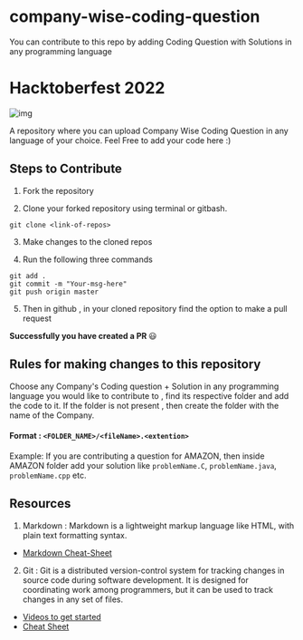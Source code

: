 # company-wise-coding-question
You can contribute to this repo by adding Coding Question with Solutions in any programming language

# Hacktoberfest 2022
![img](https://hacktoberfest.digitalocean.com/_nuxt/img/logo-hacktoberfest-full.f42e3b1.svg?image_crop_resized=960x540)

A repository where you can upload Company Wise Coding Question in any language of your choice. Feel Free to add your code here :)


## Steps to Contribute

1. Fork the repository

2. Clone your forked repository using terminal or gitbash.

```
git clone <link-of-repos>
```

3. Make changes to the cloned repos

4. Run the following three commands 

```
git add .
git commit -m "Your-msg-here"
git push origin master
```

5. Then in github , in your cloned repository find the option to make a pull request

<b> Successfully you have created a PR </b> :smiley:


## Rules for making changes to this repository

Choose any Company's Coding question + Solution in any programming language you would like to contribute to , find its respective folder and add the code to it. If the folder is not present , then create the folder with the name of the Company. 

#### Format : `<FOLDER_NAME>/<fileName>.<extention>`
Example: If you are contributing a question for AMAZON, then inside AMAZON folder add your solution like `problemName.C`, `problemName.java`, `problemName.cpp` etc.

## Resources
1. Markdown : Markdown is a lightweight markup language like HTML, with plain text formatting syntax. 

  * [Markdown Cheat-Sheet](https://github.com/adam-p/markdown-here/wiki/Markdown-Cheatsheet)

2. Git : Git is a distributed version-control system for tracking changes in source code during software development. It is designed for coordinating work among programmers, but it can be used to track changes in any set of files.
  * [Videos to get started](https://www.youtube.com/watch?v=xAAmje1H9YM&list=PLeo1K3hjS3usJuxZZUBdjAcilgfQHkRzW)
  * [Cheat Sheet](https://www.atlassian.com/git/tutorials/atlassian-git-cheatsheet)

